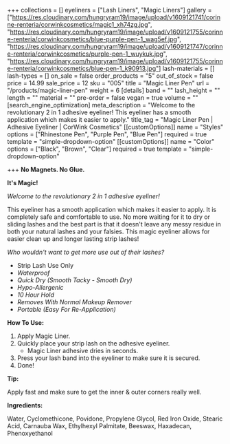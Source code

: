 +++
collections = []
eyeliners = ["Lash Liners", "Magic Liners"]
gallery = ["https://res.cloudinary.com/hungryram19/image/upload/v1609121741/corinne-renteria/corwinkcosmetics/magic1_xh74zg.jpg", "https://res.cloudinary.com/hungryram19/image/upload/v1609121755/corinne-renteria/corwinkcosmetics/blue-purple-pen-1_wag5ef.jpg", "https://res.cloudinary.com/hungryram19/image/upload/v1609121747/corinne-renteria/corwinkcosmetics/purple-pen-1_wuykuk.jpg", "https://res.cloudinary.com/hungryram19/image/upload/v1609121755/corinne-renteria/corwinkcosmetics/blue-pen-1_k90913.jpg"]
lash-materials = []
lash-types = []
on_sale = false
order_products = "5"
out_of_stock = false
price = 14.99
sale_price = 12
sku = "005"
title = "Magic Liner Pen"
url = "/products/magic-liner-pen"
weight = 6
[details]
band = ""
lash_height = ""
length = ""
material = ""
pre-order = false
vegan = true
volume = ""
[search_engine_optimization]
meta_description = "Welcome to the revolutionary 2 in 1 adhesive eyeliner! This eyeliner has a smooth application which makes it easier to apply."
title_tag = "Magic Liner Pen | Adhesive Eyeliner | CorWink Cosmetics"
[[customOptions]]
name = "Styles"
options = ["Rhinestone Pen", "Purple Pen", "Blue Pen"]
required = true
template = "simple-dropdown-option"
[[customOptions]]
name = "Color"
options = ["Black", "Brown", "Clear"]
required = true
template = "simple-dropdown-option"

+++
**No Magnets. No Glue.**

**It's Magic!**

_Welcome to the revolutionary 2 in 1 adhesive eyeliner!_

This eyeliner has a smooth application which makes it easier to apply. It is completely safe and comfortable to use. No more waiting for it to dry or sliding lashes and the best part is that it doesn't leave any messy residue in both your natural lashes and your falsies. This magic eyeliner allows for easier clean up and longer lasting strip lashes!

_Who wouldn't want to get more use out of their lashes?_

* Strip Lash Use Only
* _Waterproof_
* _Quick Dry (Smooth Tacky - Smooth Dry)_
* _Hypo-Allergenic_
* _10 Hour Hold_
* _Removes With Normal Makeup Remover_
* _Portable (Easy For Re-Application)_

**How To Use:**

1. Apply Magic Liner.
2. Quickly place your strip lash on the adhesive eyeliner.
   * Magic Liner adhesive dries in seconds.
3. Press your lash band into the eyeliner to make sure it is secured.
4. Done!

**Tip:**

Apply fast and make sure to get the inner & outer corners really well.

**Ingredients:**

Water, Cyclomethicone, Povidone, Propylene Glycol, Red Iron Oxide, Stearic Acid, Carnauba Wax, Ethylhexyl Palmitate, Beeswax, Haxadecan, Phenoxyethanol